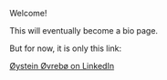 Welcome!

This will eventually become a bio page. 

But for now, it is only this link: 

<a href="https://www.linkedin.com/in/oystein-ovrebo">Øystein Øvrebø on LinkedIn</a>



